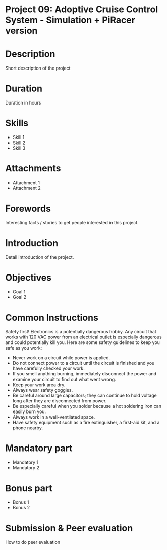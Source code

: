 # Project 09: Adoptive Cruise Control System - Simulation + PiRacer version


# Description
Short description of the project


# Duration
Duration in hours


# Skills
* Skill 1
* Skill 2
* Skill 3


# Attachments
* Attachment 1
* Attachment 2


# Forewords
Interesting facts / stories to get people interested in this project.


# Introduction
Detail introduction of the project.


# Objectives
* Goal 1
* Goal 2


# Common Instructions
Safety first! Electronics is a potentially dangerous hobby. Any circuit that works with 120 VAC power from an electrical outlet is especially dangerous and could potentially kill you. Here are some safety guidelines to keep you safe as you work:
* Never work on a circuit while power is applied.
* Do not connect power to a circuit until the circuit is finished and you have carefully checked your work.
* If you smell anything burning, immediately disconnect the power and examine your circuit to find out what went wrong.
* Keep your work area dry.
* Always wear safety goggles.
* Be careful around large capacitors; they can continue to hold voltage long after they are disconnected from power.
* Be especially careful when you solder because a hot soldering iron can easily burn you.
* Always work in a well-ventilated space.
* Have safety equipment such as a fire extinguisher, a first-aid kit, and a phone nearby.


# Mandatory part
* Mandatory 1
* Mandatory 2


# Bonus part
* Bonus 1
* Bonus 2


# Submission & Peer evaluation
How to do peer evaluation
